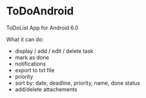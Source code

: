 # ToDoAndroid
ToDoList App for Android 6.0

What it can do: 
- display / add / edit / delete task
- mark as done
- notifications
- export to txt file
- priority 
- sort by: date, deadline, priority, name, done status
- add/delete attachements
